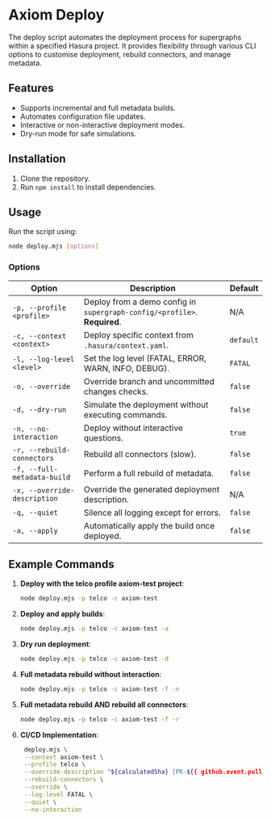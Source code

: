 # Axiom Deploy

The deploy script automates the deployment process for supergraphs within a specified Hasura project. It provides flexibility through various CLI options to customise deployment, rebuild connectors, and manage metadata.

## Features

- Supports incremental and full metadata builds.
- Automates configuration file updates.
- Interactive or non-interactive deployment modes.
- Dry-run mode for safe simulations.

## Installation

1. Clone the repository.
2. Run `npm install` to install dependencies.

## Usage

Run the script using:
```bash
node deploy.mjs [options]
```

### Options

| Option                       | Description                                                                 | Default          |
|------------------------------|-----------------------------------------------------------------------------|------------------|
| `-p, --profile <profile>`    | Deploy from a demo config in `supergraph-config/<profile>`. **Required**.  | N/A              |
| `-c, --context <context>`    | Deploy specific context from `.hasura/context.yaml`.                       | `default`        |
| `-l, --log-level <level>`    | Set the log level (FATAL, ERROR, WARN, INFO, DEBUG).                        | `FATAL`          |
| `-o, --override`             | Override branch and uncommitted changes checks.                            | `false`          |
| `-d, --dry-run`              | Simulate the deployment without executing commands.                        | `false`          |
| `-n, --no-interaction`       | Deploy without interactive questions.                                      | `true`           |
| `-r, --rebuild-connectors`   | Rebuild all connectors (slow).                                             | `false`          |
| `-f, --full-metadata-build`  | Perform a full rebuild of metadata.                                        | `false`          |
| `-x, --override-description` | Override the generated deployment description.                             | N/A              |
| `-q, --quiet`                | Silence all logging except for errors.                                     | `false`          |
| `-a, --apply`                | Automatically apply the build once deployed.                               | `false`          |

## Example Commands

1. **Deploy with the telco profile axiom-test project**:
   ```bash
   node deploy.mjs -p telco -c axiom-test
   ```

2. **Deploy and apply builds**:
   ```bash
   node deploy.mjs -p telco -c axiom-test -a
   ```

3. **Dry run deployment**:
   ```bash
   node deploy.mjs -p telco -c axiom-test -d
   ```

4. **Full metadata rebuild without interaction**:
   ```bash
   node deploy.mjs -p telco -c axiom-test -f -n
   ```

5. **Full metadata rebuild AND rebuild all connectors**:
   ```bash
   node deploy.mjs -p telco -c axiom-test -f -r
   ```

6. **CI/CD Implementation**:

   ```bash
    deploy.mjs \
    --context axiom-test \
    --profile telco \
    --override-description "${calculatedSha} [PR-${{ github.event.pull_request.number }}: ${{ github.event.pull_request.title }}] Test build for commit $GITHUB_SHA" \
    --rebuild-connectors \
    --override \
    --log-level FATAL \
    --quiet \
    --no-interaction
    ```
